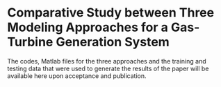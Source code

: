 # Comparative Study between Three Modeling Approaches for a Gas-Turbine Generation System

The codes, Matlab files for the three approaches and the training and testing data that were used to generate the results of the paper will be available here upon acceptance and publication.
